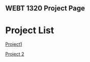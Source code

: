 ## WEBT 1320 Project Page

<h1>Project List</h1>

<a href="project1/index.html" target="_blank">Project1</a>


<a href="project2/index.html" target="_blank">Project 2</a>

